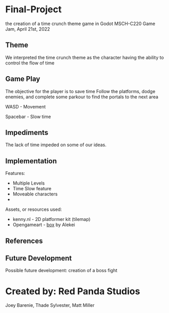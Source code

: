 # Final-Project
the creation of a time crunch theme game in Godot
MSCH-C220 Game Jam, April 21st, 2022

## Theme
We interpreted the time crunch theme as the character having the ability to control the flow of time

## Game Play
The objective for the player is to save time
Follow the platforms, dodge enemies, and complete some parkour to find the portals to the next area

WASD - Movement

Spacebar - Slow time

## Impediments
The lack of time impeded on some of our ideas.

## Implementation
Features:
- Multiple Levels
- Time Slow feature
- Moveable characters
- 

Assets, or resources used:
- kenny.nl - 2D platformer kit (tilemap)
- Opengameart - [box](https://opengameart.org/content/box-2) by Alekei

## References


## Future Development
Possible future development: creation of a boss fight

# Created by: Red Panda Studios
Joey Barenie, Thade Sylvester, Matt Miller

